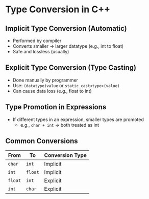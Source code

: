 # Type Conversion in C++

## Implicit Type Conversion (Automatic)
- Performed by compiler
- Converts smaller → larger datatype (e.g., int to float)
- Safe and lossless (usually)

## Explicit Type Conversion (Type Casting)
- Done manually by programmer
- Use: `(datatype)value` or `static_cast<type>(value)`
- Can cause data loss (e.g., float to int)

## Type Promotion in Expressions
- If different types in an expression, smaller types are promoted
  - e.g., `char + int` → both treated as int

## Common Conversions
| From     | To       | Conversion Type |
|----------|----------|-----------------|
| `char`   | `int`    | Implicit        |
| `int`    | `float`  | Implicit        |
| `float`  | `int`    | Explicit        |
| `int`    | `char`   | Explicit        |

